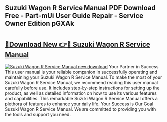 ## Suzuki Wagon R Service Manual PDF Download Free - Part-mUi User Guide Repair - Service Owner Edition pGXAk

# <h2><a href="http://bc47429.oget.top/?id=Suzuki+Wagon+R+Service+Manual">🔗Download New 👉🔴 Suzuki Wagon R Service Manual</a></h2>

[![Suzuki Wagon R Service Manual new download](https://i.imgur.com/5g1atiW.png)](http://bc47429.oget.top/?id=Suzuki+Wagon+R+Service+Manual)
Your Partner in Success This user manual is your reliable companion in successfully operating and maintaining your Suzuki Wagon R Service Manual. To make the most of your Suzuki Wagon R Service Manual, we recommend reading this user manual carefully before use. It includes step-by-step instructions for setting up the product, as well as detailed information on how to use its various features and capabilities. This remarkable Suzuki Wagon R Service Manual offers a plethora of features to enhance your daily life. Your Success is Our Goal Suzuki Wagon R Service Manual. We are committed to providing you with the tools and support you need.

